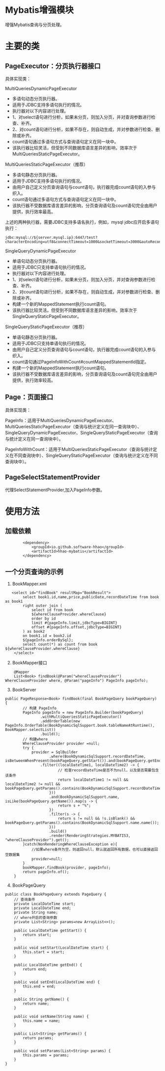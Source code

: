 # Mybatis增强模块

增强Mybatis查询与分页处理。

# 主要的类

## PageExecutor：分页执行器接口

具体实现类：

MultiQueriesDynamicPageExecutor

* 多语句动态分页执行器。
* 适用于JDBC支持多语句执行的情况。
* 执行器对以下内容进行处理。
* 1、对select语句进行分析，如果未分页，则加入分页，并对查询参数进行检查、补齐。
* 2、对count语句进行分析，如果不存在，则自动生成，并对参数进行检查、删除或补齐。
* count语句通过多语句方式与查询语句定义在同一块中。
* 该执行器比较灵活，但受到不同数据库语言差异的影响，效率次于MultiQueriesStaticPageExecutor。

MultiQueriesStaticPageExecutor（推荐）

* 多语句静态分页执行器。
* 适用于JDBC支持多语句执行的情况。
* 由用户自己定义分页查询语句与count语句，执行器完成count语句的入参与织入。
* count语句通过多语句方式与查询语句定义在同一块中。
* 该执行器不受数据库语言差异的影响，分页查询语句及count语句完全由用户提供，执行效率最高。

上述的两种执行器，需要JDBC支持多语名执行，例如，mysql jdbc应开启多语句执行：

```
jdbc:mysql://${server.mysql.ip}:6447/test?characterEncoding=utf8&connectTimeout=1000&socketTimeout=3000&autoReconnect=true&useUnicode=true&useSSL=false&serverTimezone=UTC&allowPublicKeyRetrieval=true&allowMultiQueries=true
```

SingleQueryDynamicPageExecutor

* 单语句动态分页执行器。
* 适用于JDBC只支持单语句执行的情况。
* 执行器对以下内容进行处理。
* 1、对select语句进行分析，如果未分页，则加入分页，并对查询参数进行检查、补齐。
* 2、对count语句进行分析，如果不存在，则自动生成，并对参数进行检查、删除或补齐。
* 构建一个新的MappedStatement执行count语句。
* 该执行器比较灵活，但受到不同数据库语言差异的影响，效率次于SingleQueryStaticPageExecutor。

SingleQueryStaticPageExecutor（推荐）

* 单语句静态分页执行器。
* 适用于JDBC只支持单语句执行的情况。
* 由用户自己定义分页查询语句与count语句，执行器完成count语句的入参与织入。
* count语句通过PageInfoWithCount#countMappedStatementId指定。
* 构建一个新的MappedStatement执行count语句。
* 该执行器不受数据库语言差异的影响，分页查询语句及count语句完全由用户提供，执行效率较高。

## Page：页面接口

具体实现类：

PageInfo：适用于MultiQueriesDynamicPageExecutor、MultiQueriesStaticPageExecutor（查询与统计定义在同一查询块中）、SingleQueryDynamicPageExecutor、SingleQueryStaticPageExecutor（查询与统计定义在同一查询块中）。

PageInfoWithCount：适用于MultiQueriesStaticPageExecutor（查询与统计定义在不同查询块中）、SingleQueryStaticPageExecutor（查询与统计定义在不同查询块中）。

## PageSelectStatementProvider

代理SelectStatementProvider,加入PageInfo参数。

# 使用方法

## 加载依赖

```
        <dependency>
            <groupId>io.github.software-hhao</groupId>
            <artifactId>hhao-mybatis</artifactId>
        </dependency>
```

## 一个分页查询的示例

1. BookMapper.xml

```
   <select id="findBook" resultMap="BookResult">
        select book1.id,name,price,publicDate,recordDateTime from book as book1 
        right outer join (
            select id from book 
            ${whereClauseProvider.whereClause} 
            order by id 
            limit #{pageInfo.limit,jdbcType=BIGINT}
            offset #{pageInfo.offset,jdbcType=BIGINT}
        ) as book2
        on book1.id = book2.id
        ${pageInfo.orderBySql};
        select count(*) as count from book ${whereClauseProvider.whereClause}
    </select>
```

2. BookMapper接口

```
    @Mapper
    List<Book> findBook(@Param("whereClauseProvider") WhereClauseProvider where, @Param("pageInfo") PageInfo pageInfo);
```

3. BookServer

```
public PageResponse<Book> findBook(final BookPageQuery bookPageQuery) {
        // 构建 PageInfo
        PageInfo pageInfo = new PageInfo.Builder(bookPageQuery)
                .withMultiQueriesStaticPageExecutor()
                .addOrderTable(new PageInfo.OrderTable(BookDynamicSqlSupport.book.tableNameAtRuntime(),  BookMapper.selectList))
                .build();
        // 构建where
        WhereClauseProvider provider =null;
        try {
            provider = SqlBuilder
                    .where(BookDynamicSqlSupport.recordDateTime, isBetweenWhenPresent(bookPageQuery.getStart()).and(bookPageQuery.getEnd())
	            .filter((localDateTime1, localDateTime2) -> {
                        // 检查recordDateTime是否不为null，以及是否需要包含该条件
                        return localDateTime1 != null && localDateTime2 != null && bookPageQuery.getParams().contains(BookDynamicSqlSupport.recordDateTime.name());
                    }))
                    .and(BookDynamicSqlSupport.name, isLike(bookPageQuery.getName()).map(s -> {
                        return s + "%";
                    })
                    .filter(s -> {
                        return s != null && !s.isBlank() && bookPageQuery.getParams().contains(BookDynamicSqlSupport.name.name());
                    }))
                    .build()
                    .render(RenderingStrategies.MYBATIS3, "whereClauseProvider").get();
        }catch(NonRenderingWhereClauseException e){
            //如果where条件为空，则返回null，默认就返回所有数据，也可以直接返回空数据集
            provider=null;
        }
        bookMapper.findBook(provider, pageInfo);
        return pageInfo.of();
    }
```

4. BookPageQuery

```
public class BookPageQuery extends PageQuery {
    // 查询条件
    private LocalDateTime start;
    private LocalDateTime end;
    private String name;
    // where开启的查询参数
    private List<String> params=new ArrayList<>();

    public LocalDateTime getStart() {
        return start;
    }

    public void setStart(LocalDateTime start) {
        this.start = start;
    }

    public LocalDateTime getEnd() {
        return end;
    }

    public void setEnd(LocalDateTime end) {
        this.end = end;
    }

    public String getName() {
        return name;
    }

    public void setName(String name) {
        this.name = name;
    }

    public List<String> getParams() {
        return params;
    }

    public void setParams(List<String> params) {
        this.params = params;
    }
}
```
